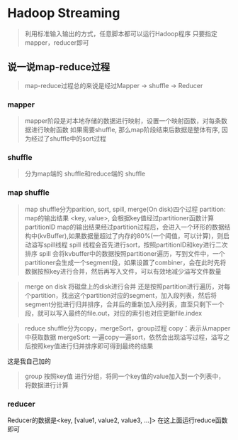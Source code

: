 # Hadoop Streaming
> 利用标准输入输出的方式，任意脚本都可以运行Hadoop程序
> 只要指定mapper，reducer即可

## 说一说map-reduce过程
> map-reduce过程总的来说是经过Mapper -> shuffle -> Reducer
### mapper
> mapper阶段是对本地存储的数据进行映射，设置一个映射函数，对每条数据进行映射函数
> 如果需要shuffle, 那么map阶段结束后数据是整体有序, 因为经过了shuffle中的sort过程
### shuffle
> 分为map端的 shuffle和reduce端的 shuffle

### map shuffle
> map shuffle分为parition, sort, spill, merge(On disk)四个过程
> partition: map的输出结果 <key, value>, 会根据key值经过partitioner函数计算partitionID
> map的输出结果经过partition过程后，会进入一个环形的数据结构中(kvBuffer),如果数据量超过了内存的80%(一个阈值，可以计算)，则启动溢写spill线程
> spill 线程会首先进行sort，按照partitionID和key进行二次排序
> spill 会将kvbuffer中的数据按照partitioner遍历，写到文件中，一个partitioner会生成一个segment段，如果设置了combiner，会在此时先将数据按照key进行合并，然后再写入文件，可以有效地减少溢写文件数量

> merge on disk
将磁盘上的disk进行合并
还是按照partition进行遍历，对每个partition，找出这个partition对应的segment，加入段列表，然后将segment分批进行归并排序，合并后的重新加入段列表，直至只剩下一个段，就可以写入最终的file.out，对应的索引也对应更新file.index

> reduce shuffle分为copy，mergeSort，group过程
> copy：表示从mapper中获取数据
> mergeSort: 一遍copy一遍sort，依然会出现溢写过程，溢写之后按照key值进行归并排序即可得到最终的结果

这是我自己加的
> group 按照key值 进行分组，将同一个key值的value加入到一个列表中，将数据进行计算

### reducer
Reducer的数据是<key, [value1, value2, value3, ...]>
在这上面运行reduce函数即可